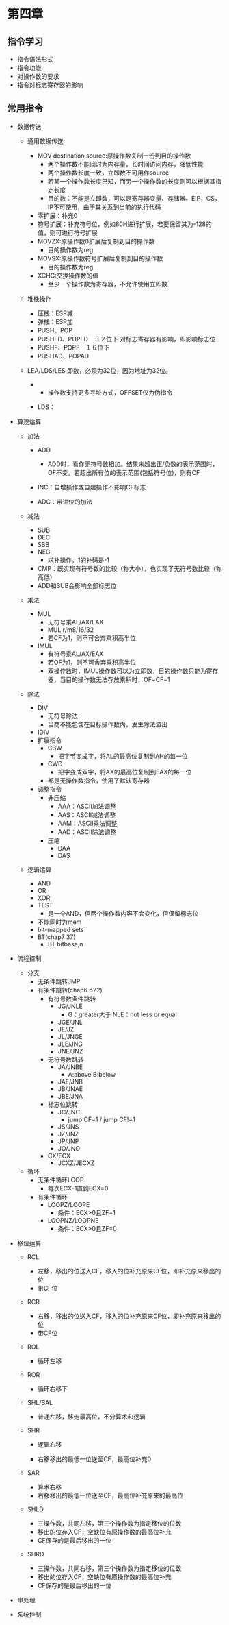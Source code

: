 # 第四章

## 指令学习

* 指令语法形式
* 指令功能
* 对操作数的要求
* 指令对标志寄存器的影响

## 常用指令

* 数据传送
  * 通用数据传送
    * MOV destination,source:原操作数复制一份到目的操作数
      * 两个操作数不能同时为内存量，长时间访问内存，降低性能
      * 两个操作数长度一致，立即数不可用作source
      * 若某一个操作数长度已知，而另一个操作数的长度则可以根据其指定长度
      * 目的数：不能是立即数，可以是寄存器变量、存储器。EIP，CS，IP不可使用，由于其关系到当前的执行代码
    * 零扩展：补充0
    * 符号扩展：补充符号位，例如80H进行扩展，若要保留其为-128的值，则可进行符号扩展
    * MOVZX:原操作数0扩展后复制到目的操作数
      * 目的操作数为reg
    * MOVSX:原操作数符号扩展后复制到目的操作数
      * 目的操作数为reg
    * XCHG:交换操作数的值
      * 至少一个操作数为寄存器，不允许使用立即数
    
  * 堆栈操作
    * 压栈：ESP减
    * 弹栈：ESP加
    * PUSH、POP
    * PUSHFD、POPFD　３２位下 对标志寄存器有影响，即影响标志位
    * PUSHF、POPF　１６位下
    * PUSHAD、POPAD
    
  * LEA/LDS/LES 即数，必须为32位，因为地址为32位。
    * * 操作数支持更多寻址方式，OFFSET仅为伪指令
      
    * LDS：
  
* 算逻运算

  * 加法

    * ADD
      * ADD时，看作无符号数相加。结果未超出正/负数的表示范围时，OF不变。若超出所有位的表示范围(包括符号位)，则有CF
    * INC：自增操作或自建操作不影响CF标志

    * ADC：带进位的加法
  * 减法

    * SUB
    * DEC
    * SBB
    * NEG
      * 求补操作。1的补码是-1
    * CMP：既实现有符号数的比较（称大小），也实现了无符号数比较（称高低）
    * ADD和SUB会影响全部标志位
  * 乘法
    * MUL
      * 无符号乘AL/AX/EAX
      * MUL r/m8/16/32
      * 若CF为1，则不可舍弃乘积高半位
    * IMUL
      * 有符号乘AL/AX/EAX
      * 若OF为1，则不可舍弃乘积高半位
      * 双操作数时，IMUL操作数可以为立即数，目的操作数只能为寄存器，当目的操作数无法存放乘积时，OF=CF=1

  * 除法
    * DIV
      * 无符号除法
      * 当商不能包含在目标操作数内，发生除法溢出
    * IDIV
    * 扩展指令
      * CBW
        * 把字节变成字，将AL的最高位复制到AH的每一位
      * CWD
        * 把字变成双字，将AX的最高位复制到EAX的每一位
      * 都是无操作数指令，使用了默认寄存器
    * 调整指令
      * 非压缩
        * AAA：ASCII加法调整
        * AAS：ASCII减法调整
        * AAM：ASCII乘法调整
        * AAD：ASCII除法调整
      * 压缩
        * DAA
        * DAS
  * 逻辑运算
    * AND
    * OR
    * XOR
    * TEST
      * 是一个AND，但两个操作数内容不会变化，但保留标志位
    * 不能同时为mem
    * bit-mapped sets
    * BT(chap7 37)
      * BT bitbase,n

* 流程控制

  * 分支
    * 无条件跳转JMP
    * 有条件跳转(chap6 p22)
      * 有符号数条件跳转
        * JG/JNLE
          * G：greater大于 NLE：not less or equal
        * JGE/JNL
        * JE/JZ
        * JL/JNGE
        * JLE/JNG
        * JNE/JNZ
      * 无符号数跳转
        * JA/JNBE
          * A:above B:below 
        * JAE/JNB
        * JB/JNAE
        * JBE/JNA
      * 标志位跳转
        * JC/JNC
          * jump CF=1 / jump CF!=1
        * JS/JNS
        * JZ/JNZ
        * JP/JNP
        * JO/JNO
      * CX/ECX
        * JCXZ/JECXZ
  * 循环
    * 无条件循环LOOP
      * 每次ECX-1直到ECX=0
    * 有条件循环
      * LOOPZ/LOOPE
        * 条件：ECX>0且ZF=1
      * LOOPNZ/LOOPNE
        * 条件：ECX>0且ZF=0

* 移位运算

  * RCL

    * 左移，移出的位送入CF，移入的位补充原来CF位，即补充原来移出的位
    * 带CF位

  * RCR

    * 右移，移出的位送入CF，移入的位补充原来CF位，即补充原来移出的位
    * 带CF位

  * ROL

    * 循环左移

  * ROR

    * 循环右移下

  * SHL/SAL

    * 普通左移，移走最高位，不分算术和逻辑

  * SHR

    * 逻辑右移

    * 右移移出的最低一位送至CF，最高位补充0

  * SAR

    * 算术右移
    * 右移移出的最低一位送至CF，最高位补充原来的最高位

  * SHLD

    * 三操作数，共同左移，第三个操作数为指定移位的位数
    * 移出的位存入CF，空缺位有原操作数的最高位补充
    * CF保存的是最后移出的一位

  * SHRD

    * 三操作数，共同右移，第三个操作数为指定移位的位数
    * 移出的位存入CF，空缺位有原操作数的最高位补充
    * CF保存的是最后移出的一位

* 串处理

* 系统控制

